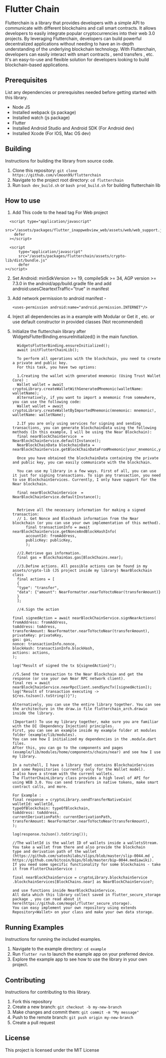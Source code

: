 # Flutter Chain

Flutterchain is a library that provides developers with a simple API to communicate with different blockchains and call smart contracts. It allows developers to easily integrate popular cryptocurrencies into their web 3.0 projects. By leveraging Flutterchain, developers can build powerful decentralized applications without needing to have an in-depth understanding of the underlying blockchain technology. With Flutterchain, developers can easily interact with smart contracts , send transfers , etc. It's an easy-to-use and flexible solution for developers looking to build blockchain-based applications.

## Prerequisites

List any dependencies or prerequisites needed before getting started with this library.

- Node JS
- Installed webpack (js package)
- Installed watch (js package)
- Flutter
- Installed Android Studio and Android SDK (For Android dev)
- Installed Xcode (For IOS, Mac OS dev)

## Building

Instructions for building the library from source code.

1. Clone this repository: `git clone https://github.com/vlmoon99/flutterchain`
2. Navigate to the project root directory: `cd flutterchain`
3. Run `bash dev_build.sh` or `bash prod_build.sh` for building flutterchain lib

## How to use

1. Add This code to the head tag For Web project

```
  <script type="application/javascript" 
    src="/assets/packages/flutter_inappwebview_web/assets/web/web_support.js" 
    defer
  ></script>

  <script
      type="application/javascript"
      src="/assets/packages/flutterchain/assets/crypto-lib/dist/bundle.js"
      defer
></script>
```

2.  Set Android: minSdkVersion >= 19, compileSdk >= 34, AGP version >= 7.3.0 in the android/app/build.gradle file and add android:usesCleartextTraffic="true" in manifest
3.  Add network permission to android manifest -
    ```
    <uses-permission android:name="android.permission.INTERNET"/>
    ```
4.  Inject all dependencies as in a example with Modular or Get it , etc.
    or use default constructor in provided classes (Not recommended)
5.  Initialize the flutterchain library after WidgetsFlutterBinding.ensureInitialized() in the main function.

          WidgetsFlutterBinding.ensureInitialized();
          await initFlutterChainLib();

          To perform all operations with the blockchain, you need to create a private and public key.
          For this task, you have two options:

          1.Creating the wallet with generated mnemonic (Using Trust Wallet Core) :
          Wallet wallet = await cryptoLibrary.createWalletWithGeneratedMnemonic(walletName: walletName);
          Alternatively, if you want to import a mnemonic from somewhere, you can use the following code:
          Wallet wallet = await cryptoLibrary.createWalletByImportedMnemonic(mnemonic: mnemonic!, walletName: walletName);

          2.If you are only using services for signing and sending transactions, you can generate blockchainData using the following methods (In this example, I will be using the Near Blockchain):
          final nearBlockChainService  = NearBlockChainService.defaultInstance();
          NearBlockChainData blockchainData = nearBlockChainService.getBlockChainDataFromMnemonic(your_mnemonic,your_passphrase);

          Once you have obtained the blockchainData containing the private and public key, you can easily communicate with the blockchain.

          You can use my library in a few ways. First of all, you can use it just for signing transactions. To sign any transaction, you need to use BlockchainServices. Currently, I only have support for the Near blockchain.

          final nearBlockChainService  = NearBlockChainService.defaultInstance();


          Retrieve all the necessary information for making a signed transaction:
          // 1. Get Nonce and Blockhash information from the Near blockchain (or you can use your own implementation of this method).
              final transactionInfo = await nearBlockChainService.getNonceAndBlockHashInfo(
              accountId: fromAddress,
              publicKey: publicKey,
              );

          //2.Retrieve gas information.
          final gas = BlockchainGas.gas[BlockChains.near];

          //3.Define actions. All possible actions can be found in my assets/crypto-lib (JS project inside my library) NearBlockchain class
          final actions = [
          {
          "type": "transfer",
          "data": {"amount": NearFormatter.nearToYoctoNear(transferAmount)}
          }
          ];

          //4.Sign the action

        final signedAction = await nearBlockChainService.signNearActions(
        fromAddress: fromAddress,
        toAddress: toAdress,
        transferAmount: NearFormatter.nearToYoctoNear(transferAmount),
        privateKey: privateKey,
        gas: gas,
        nonce: transactionInfo.nonce,
        blockHash: transactionInfo.blockHash,
        actions: actions,
        );

        log("Result of signed the tx ${signedAction}");

        //5.Send the transaction to the Near Blockchain and get the response (or use your own Near RPC network client).
        final res = await nearBlockChainService.nearRpcClient.sendSyncTx([signedAction]);
        log("Result of transaction executing ->  ${res.toJson().toString()}");

        Alternatively, you can use the entire library together. You can see the architecture in the draw.io file flutterchain_arch.drawio inside the library.

        (Important) To use my library together, make sure you are familiar with the DI (Dependency Injection) principles.
        First, you can see an example inside my example folder at modules folder (example/lib/modules).
        You can see how I initialized my dependencies in the .module.dart files.
        After this, you can go to the components and pages (example/lib/modules/home/components/chains/near) and see how I use my library.

        In a nutshell, I have a library that contains BlockchainServices and some Repositories (currently only for the Wallet model).
        I also have a stream with the current wallets.
        The FlutterChainLibrary class provides a high level of API for using WEB 3.0. You can send transfers in native tokens, make smart contract calls, and more.

        For Example :
        final response = cryptoLibrary.sendTransferNativeCoin(
        walletId: walletId,
        typeOfBlockchain: typeOfBlockchain,
        toAddress: toAddress,
        currentDerivationPath: currentDerivationPath,
        transferAmount: NearFormatter.nearToYoctoNear(transferAmount),
        );

        log(response.toJson().toString());

        //The walletId is the wallet ID of wallets inside a walletsStream.
        You take a wallet from there and also provide the blockchain
        type and derivation path of the wallet (https://github.com/satoshilabs/slips/blob/master/slip-0044.md ,
        https://github.com/bitcoin/bips/blob/master/bip-0044.mediawiki).
        If you need some specific functionality for some blockchains - take it from FlutterChainService :

        final nearBlockChainService = cryptoLibrary.blockchainService
        .blockchainServices[BlockChains.near] as NearBlockChainService?;

        and use functions inside NearBlockChainService.
        All data which this library collect saved in flutter_secure_storage package , you can read about it here(https://github.com/mogol/flutter_secure_storage).
        You can easy implement your own repository using extends Repository<Wallet> on your class and make your own data storage.

## Running Examples

Instructions for running the included examples.

1. Navigate to the example directory: `cd example`
2. Run `flutter run` to launch the example app on your preferred device.
3. Explore the example app to see how to use the library in your own project.

## Contributing

Instructions for contributing to this library.

1. Fork this repository
2. Create a new branch: `git checkout -b my-new-branch`
3. Make changes and commit them: `git commit -m "My message"`
4. Push to the remote branch: `git push origin my-new-branch`
5. Create a pull request

## License

This project is licensed under the MIT License
